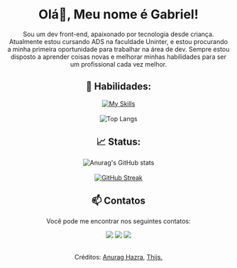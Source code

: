 <div align="center">

# Olá👋, Meu nome é Gabriel!

Sou um dev front-end, apaixonado por tecnologia desde criança. Atualmente estou cursando ADS na faculdade Uninter, e estou procurando a minha primeira oportunidade para trabalhar na área de dev. Sempre estou disposto a aprender coisas novas e melhorar minhas habilidades para ser um profissional cada vez melhor.
<br>

## 👾 Habilidades:

[![My Skills](https://skillicons.dev/icons?i=js,html,css,git,vscode&theme=dark&perline=3)](https://skillicons.dev)
<br> </br>
![Top Langs](https://github-readme-stats-git-masterrstaa-rickstaa.vercel.app/api/top-langs/?username=GabMartineli&layout=compact&langs_count=6&count_private=true&theme=material-palenight&show_icons=true) 

## 📈 Status:

![Anurag's GitHub stats](https://github-readme-stats.vercel.app/api?username=GabMartineli&count_private=true&theme=material-palenight&show_icons=true&hide_title=true&layout=compact&hide=contribs)
<br> </br>
[![GitHub Streak](https://streak-stats.demolab.com/?user=GabMartineli&theme=material-palenight&show_icons=true)](https://git.io/streak-stats)

## 📫 Contatos
Você pode me encontrar nos seguintes contatos:

 <div> 
  
  <a href="https://www.linkedin.com/in/gabrielmartineli" target="_blank"><img src="https://img.shields.io/badge/-Linkedin-%230077B5?style=for-the-badge&logo=linkedin&logoColor=white"></a> 
  <a href = "mailto: gabrielmartineli88@Gmail.com" target="_blank"><img src="https://img.shields.io/badge/-email-%23E4405F?style=for-the-badge&logo=email&logoColor=white"></a>
  <a href="https://discord.com/users/@gabzz1/" target="_blank"><img src="https://img.shields.io/badge/Discord-7289DA?style=for-the-badge&logo=discord&logoColor=white"></a> 

 </div>

 <br>
 Créditos: <a href="https://github.com/anuraghazra/github-readme-stats">Anurag Hazra</a>, <a href="https://github.com/tandpfun/skill-icons">Thijs.</a>
</div>
